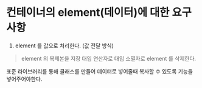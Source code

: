 # 컨테이너의 element(데이터)에 대한 요구사항

1. element 를 값으로 처리한다. (값 전달 방식)
> element 의 복제본을 저장
> 대입 연산자로 대입
> 소멸자로 element 를 삭제한다.

표준 라이브러리를 통해 클래스를 만들어 데이터로 넣어줄때 복사할 수 있도록 기능을 넣어주어야한다.